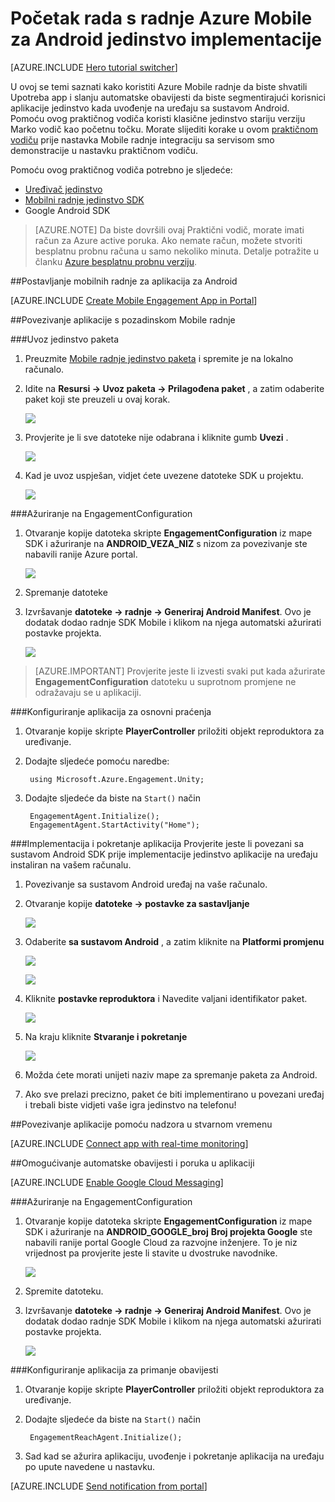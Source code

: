 <properties
    pageTitle="Početak rada s radnje Azure Mobile za Android jedinstvo implementacije"
    description="Saznajte kako koristiti radnje Mobile Azure s analize i automatske obavijesti za aplikacije jedinstvo implementacije za uređaje sa sustavom iOS."
    services="mobile-engagement"
    documentationCenter="unity"
    authors="piyushjo"
    manager="erikre"
    editor="" />

<tags
    ms.service="mobile-engagement"
    ms.workload="mobile"
    ms.tgt_pltfrm="mobile-unity-android"
    ms.devlang="dotnet"
    ms.topic="hero-article"
    ms.date="08/19/2016"
    ms.author="piyushjo" />

# <a name="get-started-with-azure-mobile-engagement-for-unity-android-deployment"></a>Početak rada s radnje Azure Mobile za Android jedinstvo implementacije

[AZURE.INCLUDE [Hero tutorial switcher](../../includes/mobile-engagement-hero-tutorial-switcher.md)]

U ovoj se temi saznati kako koristiti Azure Mobile radnje da biste shvatili Upotreba app i slanju automatske obavijesti da biste segmentirajući korisnici aplikacije jedinstvo kada uvođenje na uređaju sa sustavom Android.
Pomoću ovog praktičnog vodiča koristi klasične jedinstvo stariju verziju Marko vodič kao početnu točku. Morate slijediti korake u ovom [praktičnom vodiču](mobile-engagement-unity-roll-a-ball.md) prije nastavka Mobile radnje integraciju sa servisom smo demonstracije u nastavku praktičnom vodiču. 

Pomoću ovog praktičnog vodiča potrebno je sljedeće:

+ [Uređivač jedinstvo](http://unity3d.com/get-unity)
+ [Mobilni radnje jedinstvo SDK](https://aka.ms/azmeunitysdk)
+ Google Android SDK

> [AZURE.NOTE] Da biste dovršili ovaj Praktični vodič, morate imati račun za Azure active poruka. Ako nemate račun, možete stvoriti besplatnu probnu računa u samo nekoliko minuta. Detalje potražite u članku [Azure besplatnu probnu verziju](https://azure.microsoft.com/pricing/free-trial/?WT.mc_id=A0E0E5C02&amp;returnurl=http%3A%2F%2Fazure.microsoft.com%2Fen-us%2Fdocumentation%2Farticles%2Fmobile-engagement-unity-android-get-started).

##<a id="setup-azme"></a>Postavljanje mobilnih radnje za aplikacija za Android

[AZURE.INCLUDE [Create Mobile Engagement App in Portal](../../includes/mobile-engagement-create-app-in-portal-new.md)]

##<a id="connecting-app"></a>Povezivanje aplikacije s pozadinskom Mobile radnje

###<a name="import-the-unity-package"></a>Uvoz jedinstvo paketa

1. Preuzmite [Mobile radnje jedinstvo paketa](https://aka.ms/azmeunitysdk) i spremite je na lokalno računalo. 

2. Idite na **Resursi -> Uvoz paketa -> Prilagođena paket** , a zatim odaberite paket koji ste preuzeli u ovaj korak. 

    ![][70] 

3. Provjerite je li sve datoteke nije odabrana i kliknite gumb **Uvezi** . 

    ![][71] 

4. Kad je uvoz uspješan, vidjet ćete uvezene datoteke SDK u projektu.  

    ![][72] 

###<a name="update-the-engagementconfiguration"></a>Ažuriranje na EngagementConfiguration

1. Otvaranje kopije datoteka skripte **EngagementConfiguration** iz mape SDK i ažuriranje na **ANDROID\_VEZA\_NIZ** s nizom za povezivanje ste nabavili ranije Azure portal.  

    ![][73]

2. Spremanje datoteke 

3. Izvršavanje **datoteke -> radnje -> Generiraj Android Manifest**. Ovo je dodatak dodao radnje SDK Mobile i klikom na njega automatski ažurirati postavke projekta. 

    ![][74]

> [AZURE.IMPORTANT] Provjerite jeste li izvesti svaki put kada ažurirate **EngagementConfiguration** datoteku u suprotnom promjene ne odražavaju se u aplikaciji. 

###<a name="configure-the-app-for-basic-tracking"></a>Konfiguriranje aplikacija za osnovni praćenja

1. Otvaranje kopije skripte **PlayerController** priložiti objekt reproduktora za uređivanje. 

2. Dodajte sljedeće pomoću naredbe:

        using Microsoft.Azure.Engagement.Unity;

3. Dodajte sljedeće da biste na `Start()` način
    
        EngagementAgent.Initialize();
        EngagementAgent.StartActivity("Home");

###<a name="deploy-and-run-the-app"></a>Implementacija i pokretanje aplikacija
Provjerite jeste li povezani sa sustavom Android SDK prije implementacije jedinstvo aplikacije na uređaju instaliran na vašem računalu. 

1. Povezivanje sa sustavom Android uređaj na vaše računalo. 

2. Otvaranje kopije **datoteke -> postavke za sastavljanje** 

    ![][40]

3. Odaberite **sa sustavom Android** , a zatim kliknite na **Platformi promjenu**

    ![][51]

    ![][52]

4. Kliknite **postavke reproduktora** i Navedite valjani identifikator paket. 

    ![][53]

5. Na kraju kliknite **Stvaranje i pokretanje**

    ![][54]

6. Možda ćete morati unijeti naziv mape za spremanje paketa za Android. 

7. Ako sve prelazi precizno, paket će biti implementirano u povezani uređaj i trebali biste vidjeti vaše igra jedinstvo na telefonu! 

##<a id="monitor"></a>Povezivanje aplikacije pomoću nadzora u stvarnom vremenu

[AZURE.INCLUDE [Connect app with real-time monitoring](../../includes/mobile-engagement-connect-app-with-monitor.md)]

##<a id="integrate-push"></a>Omogućivanje automatske obavijesti i poruka u aplikaciji

[AZURE.INCLUDE [Enable Google Cloud Messaging](../../includes/mobile-engagement-enable-google-cloud-messaging.md)]

###<a name="update-the-engagementconfiguration"></a>Ažuriranje na EngagementConfiguration

1. Otvaranje kopije datoteka skripte **EngagementConfiguration** iz mape SDK i ažuriranje na **ANDROID\_GOOGLE\_broj** **Broj projekta Google** ste nabavili ranije portal Google Cloud za razvojne inženjere. To je niz vrijednost pa provjerite jeste li stavite u dvostruke navodnike. 

    ![][75]

2. Spremite datoteku. 

3. Izvršavanje **datoteke -> radnje -> Generiraj Android Manifest**. Ovo je dodatak dodao radnje SDK Mobile i klikom na njega automatski ažurirati postavke projekta. 

    ![][74]

###<a name="configure-the-app-to-receive-notifications"></a>Konfiguriranje aplikacija za primanje obavijesti

1. Otvaranje kopije skripte **PlayerController** priložiti objekt reproduktora za uređivanje. 

2. Dodajte sljedeće da biste na `Start()` način

        EngagementReachAgent.Initialize();

3. Sad kad se ažurira aplikaciju, uvođenje i pokretanje aplikacija na uređaju po upute navedene u nastavku. 

[AZURE.INCLUDE [Send notification from portal](../../includes/mobile-engagement-android-send-push-from-portal.md)]

<!-- Images -->
[40]: ./media/mobile-engagement-unity-android-get-started/40.png
[70]: ./media/mobile-engagement-unity-android-get-started/70.png
[71]: ./media/mobile-engagement-unity-android-get-started/71.png
[72]: ./media/mobile-engagement-unity-android-get-started/72.png
[73]: ./media/mobile-engagement-unity-android-get-started/73.png
[74]: ./media/mobile-engagement-unity-android-get-started/74.png
[75]: ./media/mobile-engagement-unity-android-get-started/75.png
[51]: ./media/mobile-engagement-unity-android-get-started/51.png
[52]: ./media/mobile-engagement-unity-android-get-started/52.png
[53]: ./media/mobile-engagement-unity-android-get-started/53.png
[54]: ./media/mobile-engagement-unity-android-get-started/54.png
